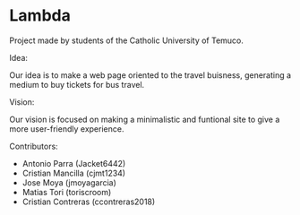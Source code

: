 # Lambda
Project made by students of the Catholic University of Temuco. 

Idea:

Our idea is to make a web page oriented to the travel buisness, generating a medium to buy tickets for bus travel.

Vision:

Our vision is focused on making a minimalistic and funtional site to give a more user-friendly experience.

Contributors:
- Antonio Parra (Jacket6442)
- Cristian Mancilla (cjmt1234)
- Jose Moya (jmoyagarcia)
- Matias Tori (toriscroom)
- Cristian Contreras (ccontreras2018)
